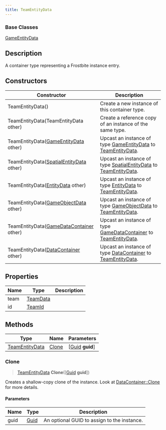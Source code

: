 ```yaml
---
title: TeamEntityData
---
```

### Base Classes

[GameEntityData](GameEntityData)

## Description

A container type representing a Frostbite instance entry.

## Constructors

| Constructor                                                               | Description                                                                                                         |
| ------------------------------------------------------------------------- | ------------------------------------------------------------------------------------------------------------------- |
| TeamEntityData()                                                          | Create a new instance of this container type.                                                                       |
| TeamEntityData(TeamEntityData other)                                      | Create a reference copy of an instance of the same type.                                                            |
| TeamEntityData([GameEntityData](GameEntityData) other)                    | Upcast an instance of type [GameEntityData](GameEntityData) to [TeamEntityData](TeamEntityData).                    |
| TeamEntityData([SpatialEntityData](SpatialEntityData) other)              | Upcast an instance of type [SpatialEntityData](SpatialEntityData) to [TeamEntityData](TeamEntityData).              |
| TeamEntityData([EntityData](EntityData) other)                            | Upcast an instance of type [EntityData](EntityData) to [TeamEntityData](TeamEntityData).                            |
| TeamEntityData([GameObjectData](GameObjectData) other)                    | Upcast an instance of type [GameObjectData](GameObjectData) to [TeamEntityData](TeamEntityData).                    |
| TeamEntityData([GameDataContainer](GameDataContainer) other)              | Upcast an instance of type [GameDataContainer](GameDataContainer) to [TeamEntityData](TeamEntityData).              |
| TeamEntityData([DataContainer](/vext/ref/shared/class/datacontainer) other) | Upcast an instance of type [DataContainer](/vext/ref/shared/class/datacontainer) to [TeamEntityData](TeamEntityData). |

## Properties

| Name | Type                 | Description |
| ---- | -------------------- | ----------- |
| team | [TeamData](TeamData) |             |
| id   | [TeamId](TeamId)     |             |

## Methods

| Type                             | Name            | Parameters                                     |
| -------------------------------- | --------------- | ---------------------------------------------- |
| [TeamEntityData](TeamEntityData) | [Clone](#clone) | \[[Guid](/vext/ref/shared/class/guid) **guid**\] |

### Clone

> [TeamEntityData](TeamEntityData) **Clone**(\[[Guid](/vext/ref/shared/class/guid) **guid**\])

Creates a shallow-copy clone of the instance. Look at [DataContainer::Clone](/vext/ref/shared/class/datacontainer#clone) for more details.

#### Parameters

| Name | Type         | Description                                 |
| ---- | ------------ | ------------------------------------------- |
| guid | [Guid](Guid) | An optional GUID to assign to the instance. |
